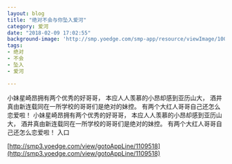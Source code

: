 ```yaml
---
layout: blog
title: "绝对不会与你坠入爱河"
category: 爱河
date: "2018-02-09 17:02:55"
background-image: 'http://smp.yoedge.com/smp-app/resource/viewImage/1003117appline.png'
tags:
- 绝对
- 不会
- 坠入
- 爱河

---
```

小妹星崎昂拥有两个优秀的好哥哥， 本应人人羡慕的小昂却感到亚历山大， 酒井真由新连载同在一所学校的哥哥们是绝对的妹控。 有两个大红人哥哥自己还怎么恋爱啦！
小妹星崎昂拥有两个优秀的好哥哥， 本应人人羡慕的小昂却感到亚历山大， 酒井真由新连载同在一所学校的哥哥们是绝对的妹控。 有两个大红人哥哥自己还怎么恋爱啦！
入口

[http://smp3.yoedge.com/view/gotoAppLine/1109518](http://smp3.yoedge.com/view/gotoAppLine/1109518)

        
